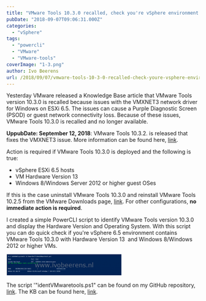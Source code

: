 ```yaml
---
title: "VMware Tools 10.3.0 recalled, check you're vSphere environment!"
pubDate: "2018-09-07T09:06:31.000Z"
categories: 
  - "vSphere"
tags: 
  - "powercli"
  - "VMware"
  - "VMware-tools"
coverImage: "1-3.png"
author: Ivo Beerens
url: /2018/09/07/vmware-tools-10-3-0-recalled-check-youre-vsphere-environment/
---
```


Yesterday VMware released a Knowledge Base article that VMware Tools version 10.3.0 is recalled because issues with the VMXNET3 network driver for Windows on ESXi 6.5. The issues can cause a Purple Diagnostic Screen (PSOD) or guest network connectivity loss. Because of these issues, VMware Tools 10.3.0 is recalled and no longer available.

**UppubDate: September 12, 2018**: VMware Tools 10.3.2. is released that fixes the VMXNET3 issue. More information can be found here, [link](https://t.co/QsI8XZuuRa).

Action is required if VMware Tools 10.3.0 is deployed and the following is true:

- vSphere ESXi 6.5 hosts
- VM Hardware Version 13
- Windows 8/Windows Server 2012 or higher guest OSes

If this is the case uninstall VMware Tools 10.3.0 and reinstall VMware Tools 10.2.5 from the VMware Downloads page, [link](https://my.VMware.com/web/VMware/details?downloadGroup=VMTOOLS1025&productId=614). For other configurations, **no immediate action is required**.

I created a simple PowerCLI script to identify VMware Tools version 10.3.0 and display the Hardware Version and Operating System. With this script you can do quick check if you're vSphere 6.5 environment contains VMware Tools 10.3.0 with Hardware Version 13  and Windows 8/Windows 2012 or higher VMs.

[![](images/1-3-300x55.png)](images/1-3.png)

The script '"identVMwaretools.ps1" can be found on my GitHub repository, [link](https://github.com/ibeerens/PowerCLI). The KB can be found here, [link](https://kb.VMware.com/s/article/57796).